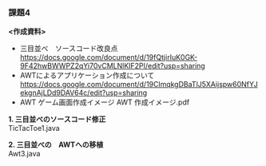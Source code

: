 ### 課題4

**<作成資料>**
* 三目並べ　ソースコード改良点  
https://docs.google.com/document/d/19fQtjirIuK0GK-9F42hwBWWPZ2qYi70vCMLNlKIF2PI/edit?usp=sharing  
* AWTによるアプリケーション作成について  
https://docs.google.com/document/d/19ClmqkgDBaTlJ5XAijspw60NfYJekgnAjLDd9DAV64c/edit?usp=sharing  
* AWT ゲーム画面作成イメージ
AWT 作成イメージ.pdf



**1. 三目並べのソースコード修正**  
TicTacToe1.java

**2. 三目並べの　AWTへの移植**  
Awt3.java